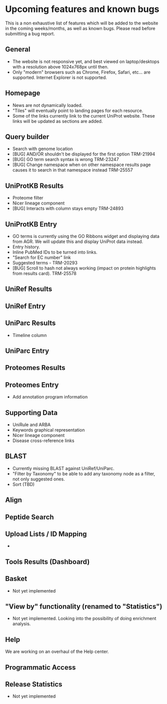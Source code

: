 # Upcoming features and known bugs

This is a non exhaustive list of features which will be added to the website in the coming weeks/months, as well as known bugs. Please read before submitting a bug report.

## General

- The website is not responsive yet, and best viewed on laptop/desktops with a resolution above 1024x768px until then.
- Only "modern" browsers such as Chrome, Firefox, Safari, etc... are supported. Internet Explorer is not supported.

## Homepage

- News are not dynamically loaded.
- "Tiles" will eventually point to landing pages for each resource.
- Some of the links currently link to the current UniProt website. These links will be updated as sections are added.

## Query builder
- Search with genome location
- [BUG] AND/OR shouldn't be displayed for the first option TRM-21994
- [BUG] GO term search syntax is wrong TRM-23247
- [BUG] Change namespace when on other namespace results page causes it to search in that namespace instead TRM-25557

## UniProtKB Results
- Proteome filter
- Nicer lineage component
- [BUG] Interacts with column stays empty TRM-24893

## UniProtKB Entry

- GO terms is currently using the GO Ribbons widget and displaying data from AGR. We will update this and display UniProt data instead.
- Entry history.
- Inline PubMed IDs to be turned into links.
- "Search for EC number" link
- Suggested terms - TRM-20293
- [BUG] Scroll to hash not always working (impact on protein highlights from results card). TRM-25578

## UniRef Results

## UniRef Entry

## UniParc Results

- Timeline column

## UniParc Entry

## Proteomes Results

## Proteomes Entry
- Add annotation program information

## Supporting Data

- UniRule and ARBA
- Keywords graphical representation
- Nicer lineage component
- Disease cross-reference links

## BLAST

- Currently missing BLAST against UniRef/UniParc.
- "Filter by Taxonomy" to be able to add any taxonomy node as a filter, not only suggested ones.
- Sort (TBD)

## Align

## Peptide Search

## Upload Lists / ID Mapping

-

## Tools Results (Dashboard)

## Basket

- Not yet implemented

## "View by" functionality (renamed to "Statistics")

- Not yet implemented. Looking into the possibility of doing enrichment analysis.

## Help

We are working on an overhaul of the Help center.

## Programmatic Access

## Release Statistics

- Not yet implemented
